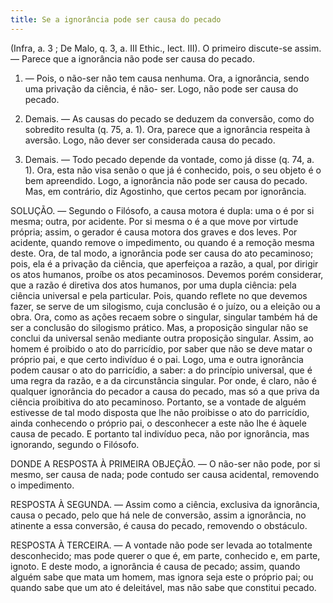 ```yaml
---
title: Se a ignorância pode ser causa do pecado
---
```


(Infra, a. 3 ; De Malo, q. 3, a. III Ethic., lect. III).
  O primeiro discute-se assim. ― Parece que a ignorância não pode ser causa do pecado.  

1. ― Pois, o não-ser não tem causa nenhuma. Ora, a ignorância, sendo uma privação da ciência, é não- ser. Logo, não pode ser causa do pecado.  

2. Demais. ― As causas do pecado se deduzem da conversão, como do sobredito resulta (q. 75, a. 1). Ora, parece que a ignorância respeita à aversão. Logo, não dever ser considerada causa do pecado.  

3. Demais. ― Todo pecado depende da vontade, como já disse (q. 74, a. 1). Ora, esta não visa senão o que já é conhecido, pois, o seu objeto é o bem apreendido. Logo, a ignorância não pode ser causa do pecado.  Mas, em contrário, diz Agostinho, que certos pecam por ignorância.  

SOLUÇÃO. ― Segundo o Filósofo, a causa motora é dupla: uma o é por si mesma; outra, por acidente. Por si mesma o é a que move por virtude própria; assim, o gerador é causa motora dos graves e dos leves. Por acidente, quando remove o impedimento, ou quando é a remoção mesma deste. Ora, de tal modo, a ignorância pode ser causa do ato pecaminoso; pois, ela é a privação da ciência, que aperfeiçoa a razão, a qual, por dirigir os atos humanos, proíbe os atos pecaminosos.  Devemos porém considerar, que a razão é diretiva dos atos humanos, por uma dupla ciência: pela ciência universal e pela particular. Pois, quando reflete no que devemos fazer, se serve de um silogismo, cuja conclusão é o juízo, ou a eleição ou a obra. Ora, como as ações recaem sobre o singular, singular também há de ser a conclusão do silogismo prático. Mas, a proposição singular não se conclui da universal senão mediante outra proposição singular. Assim, ao homem é proibido o ato do parricídio, por saber que não se deve matar o próprio pai, e que certo indivíduo é o pai. Logo, uma e outra ignorância podem causar o ato do parricídio, a saber: a do princípio universal, que é uma regra da razão, e a da circunstância singular. Por onde, é claro, não é qualquer ignorância do pecador a causa do pecado, mas só a que priva da ciência proibitiva do ato pecaminoso. Portanto, se a vontade de alguém estivesse de tal modo disposta que lhe não proibisse o ato do parricídio, ainda conhecendo o próprio pai, o desconhecer a este não lhe é àquele causa de pecado. E portanto tal indivíduo peca, não por ignorância, mas ignorando, segundo o Filósofo.  

DONDE A RESPOSTA À PRIMEIRA OBJEÇÃO. ― O não-ser não pode, por si mesmo, ser causa de nada; pode contudo ser causa acidental, removendo o impedimento. 

RESPOSTA À SEGUNDA. ― Assim como a ciência, exclusiva da ignorância, causa o pecado, pelo que há nele de conversão, assim a ignorância, no atinente a essa conversão, é causa do pecado, removendo o obstáculo.  

RESPOSTA À TERCEIRA. ― A vontade não pode ser levada ao totalmente desconhecido; mas pode querer o que é, em parte, conhecido e, em parte, ignoto. E deste modo, a ignorância é causa de pecado; assim, quando alguém sabe que mata um homem, mas ignora seja este o próprio pai; ou quando sabe que um ato é deleitável, mas não sabe que constitui pecado.